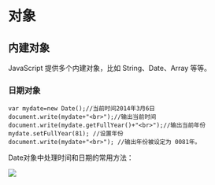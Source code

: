 # 对象

## 内建对象
JavaScript 提供多个内建对象，比如 String、Date、Array 等等。
### 日期对象
```
var mydate=new Date();//当前时间2014年3月6日
document.write(mydate+"<br>");//输出当前时间
document.write(mydate.getFullYear()+"<br>");//输出当前年份
mydate.setFullYear(81); //设置年份
document.write(mydate+"<br>"); //输出年份被设定为 0081年。
```

Date对象中处理时间和日期的常用方法：

![](http://img.imooc.com/555c650d0001ae7b04180297.jpg)

